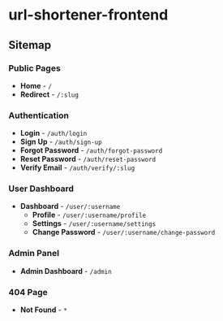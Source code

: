 # url-shortener-frontend

## Sitemap

### Public Pages
- **Home** - `/`
- **Redirect** - `/:slug`

### Authentication
- **Login** - `/auth/login`
- **Sign Up** - `/auth/sign-up`
- **Forgot Password** - `/auth/forgot-password`
- **Reset Password** - `/auth/reset-password`
- **Verify Email** - `/auth/verify/:slug`



### User Dashboard
- **Dashboard** - `/user/:username`
  - **Profile** - `/user/:username/profile`
  - **Settings** - `/user/:username/settings`
  - **Change Password** - `/user/:username/change-password`


### Admin Panel
- **Admin Dashboard** - `/admin`

### 404 Page
- **Not Found** - `*`